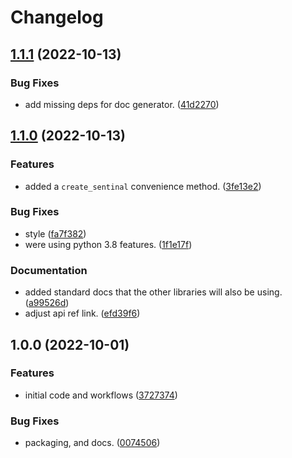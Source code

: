 # Changelog

## [1.1.1](https://github.com/xyngular/py-guards/compare/v1.1.0...v1.1.1) (2022-10-13)


### Bug Fixes

* add missing deps for doc generator. ([41d2270](https://github.com/xyngular/py-guards/commit/41d2270c456ee034ad28bfe197d9a361bdada2d9))

## [1.1.0](https://github.com/xyngular/py-guards/compare/v1.0.0...v1.1.0) (2022-10-13)


### Features

* added a `create_sentinal` convenience method. ([3fe13e2](https://github.com/xyngular/py-guards/commit/3fe13e2ff37bf559b708dc8a55797b9c8b0e9a27))


### Bug Fixes

* style ([fa7f382](https://github.com/xyngular/py-guards/commit/fa7f382a60d36090ef91417c8d2ba36e90aa0e24))
* were using python 3.8 features. ([1f1e17f](https://github.com/xyngular/py-guards/commit/1f1e17f6e2827dae3e4fce1ca5838da86d6ee87c))


### Documentation

* added standard docs that the other libraries will also be using. ([a99526d](https://github.com/xyngular/py-guards/commit/a99526de5b69e43fa770c5dac4fb492975f40ddf))
* adjust api ref link. ([efd39f6](https://github.com/xyngular/py-guards/commit/efd39f633da0db8a61e58e482f1336f5681b767b))

## 1.0.0 (2022-10-01)


### Features

* initial code and workflows ([3727374](https://github.com/xyngular/py-guards/commit/3727374ee2db60261620a60acadcc18655426ea7))


### Bug Fixes

* packaging, and docs. ([0074506](https://github.com/xyngular/py-guards/commit/0074506a733f65145580b98c28d6da929862040f))
